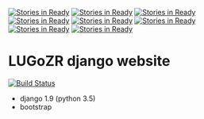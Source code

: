 [![Stories in Ready](https://badge.waffle.io/jwalton9/website.png?label=ready&title=Ready)](https://waffle.io/jwalton9/website)
[![Stories in Ready](https://badge.waffle.io/jwalton9/website.png?label=ready&title=Ready)](https://waffle.io/jwalton9/website)
[![Stories in Ready](https://badge.waffle.io/jwalton9/website.png?label=ready&title=Ready)](https://waffle.io/jwalton9/website)
[![Stories in Ready](https://badge.waffle.io/code9ty/website.png?label=ready&title=Ready)](https://waffle.io/code9ty/website)
[![Stories in Ready](https://badge.waffle.io/phpreboot/website.png?label=ready&title=Ready)](https://waffle.io/phpreboot/website)
[![Stories in Ready](https://badge.waffle.io/phpreboot/website.png?label=ready&title=Ready)](https://waffle.io/phpreboot/website)
[![Stories in Ready](https://badge.waffle.io/cleancode-solutions/website.png?label=ready&title=Ready)](https://waffle.io/cleancode-solutions/website)
[![Stories in Ready](https://badge.waffle.io/LUGoZR/website.png?label=ready&title=Ready)](https://waffle.io/LUGoZR/website)
# LUGoZR django website
[![Build Status](https://travis-ci.org/LUGoZR/website.svg?branch=master)](https://travis-ci.org/LUGoZR/website)
- django 1.9 (python 3.5)
- bootstrap